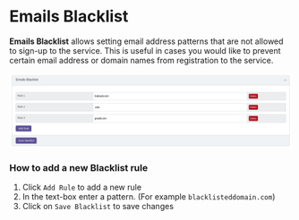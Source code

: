 # Emails Blacklist

**Emails Blacklist** allows setting email address patterns that are not allowed to sign-up to the service. This is useful in cases you would like to prevent certain email address or domain names from registration to the service. 

![Emails Blacklist blocks hotmail.com gmail.com and .edu domain names](../../../.gitbook/assets/image%20%2818%29%20%281%29.png)

### How to add a new Blacklist rule

1. Click  `Add Rule`  to add a new rule
2. In the text-box enter a pattern. \(For example `blacklisteddomain.com`\)
3. Click on `Save Blacklist` to save changes

